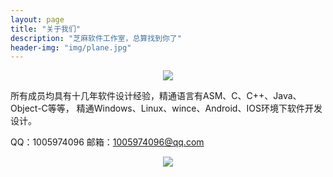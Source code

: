 ```yaml
---
layout: page
title: "关于我们"
description: "芝麻软件工作室，总算找到你了"
header-img: "img/plane.jpg"
---
```


<center>
    <p><img src="http://dreamofbook.qiniudn.com/Zero.png" align="center"></p>
</center>

所有成员均具有十几年软件设计经验，精通语言有ASM、C、C++、Java、Object-C等等，
精通Windows、Linux、wince、Android、IOS环境下软件开发设计。

QQ：1005974096
邮箱：1005974096@qq.com


<center>
    <p><img src="http://dreamofbook.qiniudn.com/hacker.png" align="center"></p>
</center>

